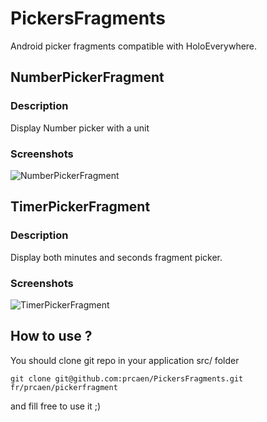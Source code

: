 # PickersFragments

Android picker fragments compatible with HoloEverywhere.

## NumberPickerFragment

### Description
Display Number picker with a unit

### Screenshots
![NumberPickerFragment](http://cloud.github.com/downloads/prcaen/PickersFragments/number_picker.png)

## TimerPickerFragment

### Description
Display both minutes and seconds fragment picker.

### Screenshots
![TimerPickerFragment](http://cloud.github.com/downloads/prcaen/PickersFragments/timer_picker.png)

## How to use ?
You should clone git repo in your application src/ folder
```
git clone git@github.com:prcaen/PickersFragments.git fr/prcaen/pickerfragment
```
and fill free to use it ;)